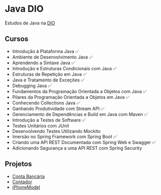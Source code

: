 # Java DIO
Estudos de Java na [DIO](web.dio.me)

## Cursos
- Introdução à Plataforma Java ✅
- Ambiente de Desenvolvimento Java ✅
- Aprendendo a Sintaxe Java ✅
- Introdução e Estruturas Condicionais com Java ✅
- Estruturas de Repetição em Java ✅
- Java e Tratamento de Exceções ✅
- Debugging Java ✅
- Fundamentos da Programação Orientada a Objetos com Java ✅
- Pilares da Programação Orientada a Objetos em Java ✅
- Conhecendo Collections Java ✅
- Ganhando Produtividade com Stream API ✅
- Gerenciamento de Dependências e Build em Java com Maven ✅
- Introdução a Testes de Software ✅
- Testes Unitários com JUnit
- Desenvolvendo Testes Utilizando Mockito
- Imersão no Spring Framework com Spring Boot ✅
- Criando uma API REST Documentada com Spring Web e Swagger ✅
- Adicionando Segurança a uma API REST com Spring Security


## Projetos

- [Conta Bancária](https://github.com/otonielnn/Dio-Java/tree/main/DesafioDeProjeto/ContaBanco)
- [Contador](https://github.com/otonielnn/Dio-Java/tree/main/DesafioDeProjeto/DesafioControleFluxo)
- [iPhoneModel](https://github.com/otonielnn/Dio-Java/tree/main/DesafioDeProjeto/iPhoneModel)
